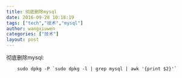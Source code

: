 ```yaml
---
title: 彻底删除mysql
date: 2016-09-28 10:18:19
tags: ["tech","技术","mysql"]
author: wangxiuwen
categories: ["技术"]
layout: post
---
```


彻底删除mysql:

		sudo dpkg -P `sudo dpkg -l | grep mysql | awk '{print $2}'`